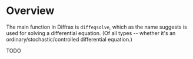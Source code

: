# Overview

The main function in Diffrax is `diffeqsolve`, which as the name suggests is used for solving a differential equation. (Of all types -- whether it's an ordinary/stochastic/controlled differential equation.)

TODO
